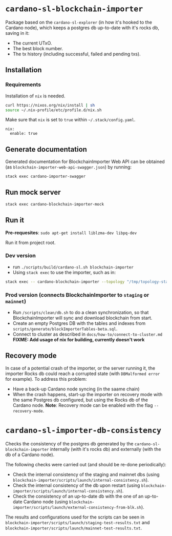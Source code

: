 # `cardano-sl-blockchain-importer`

Package based on the `cardano-sl-explorer` (in how it's hooked to the Cardano node), which keeps a postgres db up-to-date with it's rocks db, saving in it:
- The current UTxO.
- The best block number.
- The tx history (including successful, failed and pending txs).

## Installation

### Requirements

Installation of `nix` is needed.

```bash
curl https://nixos.org/nix/install | sh
source ~/.nix-profile/etc/profile.d/nix.sh
```

Make sure that `nix` is set to `true` within `~/.stack/config.yaml`.

```
nix:
  enable: true
```

## Generate documentation

Generated documentation for BlockchainImporter Web API can be obtained (as `blockchain-importer-web-api-swagger.json`) by running:
```bash
stack exec cardano-importer-swagger
```

## Run mock server

```bash
stack exec cardano-blockchain-importer-mock
```

## Run it

**Pre-requesites**: `sudo apt-get install liblzma-dev libpq-dev`

Run it from project root.

### Dev version

- run `./scripts/build/cardano-sl.sh blockchain-importer`
- Using `stack exec` to use the importer, such as in:
```bash
stack exec -- cardano-blockchain-importer --topology "/tmp/topology-staging.yaml" --log-config "blockchain-importer/log-config.yaml" --logs-prefix "logs" --db-path "db-importer" --keyfile "secret-staging.key" --configuration-file "lib/configuration.yaml" --configuration-key mainnet_dryrun_full --postgres-name "stagingpgdb" --postgres-password "mysecretpassword" --postgres-host "localhost"
```

### Prod version (connects BlockchainImporter to `staging` or `mainnet`)

- Run `/scripts/clean/db.sh` to do a clean synchronization, so that BlockchainImporter will sync and download blockchain from start.
- Create an empty Postgres DB with the tables and indexes from `scripts/generate/blockImporterTables-beta.sql`.
- Connect to cluster as described in  `docs/how-to/connect-to-cluster.md` **FIXME: Add usage of nix for building, currently doesn't work**

## Recovery mode

In case of a potential crash of the importer, or the server running it, the importer Rocks db could reach a corrupted state (with `DBMalformed error` for example). To address this problem:
- Have a back-up Cardano node syncing (in the saame chain)
- When the crash happens, start-up the importer on recovery mode with the same Postgres db configured, but using the Rocks db of the Cardano node.
**Note**: Recovery mode can be enabled with the flag `--recovery-mode`.


# `cardano-sl-importer-db-consistency`

Checks the consistency of the postgres db generated by the `cardano-sl-blockchain-importer` internally (with it's rocks db) and externally (with the db of a Cardano node).

The following checks were carried out (and should be re-done periodically):
- Check the internal consistency of the staging and mainnet dbs (using `blockchain-importer/scripts/launch/internal-consistency.sh`).
- Check the internal consistency of the db upon restart (using `blockchain-importer/scripts/launch/internal-consistency.sh`).
- Check the consistency of an up-to-date db with the one of an up-to-date Cardano node (using `blockchain-importer/scripts/launch/external-consistency-from-blk.sh`).

The results and configurations used for the scripts can be seen in `blockchain-importer/scripts/launch/staging-test-results.txt` and `blockchain-importer/scripts/launch/mainnet-test-results.txt`.
